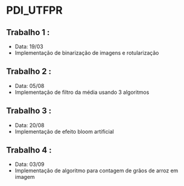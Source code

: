 # PDI_UTFPR
## Trabalho 1 :
- Data: 19/03
- Implementação de binarização de imagens e rotularização
## Trabalho 2 :
- Data: 05/08
- Implementação de filtro da média usando 3 algoritmos
## Trabalho 3 :
- Data: 20/08
- Implementação de efeito bloom artificial
## Trabalho 4 :
- Data: 03/09
- Implementação de algoritmo para contagem de grãos de arroz em imagem

